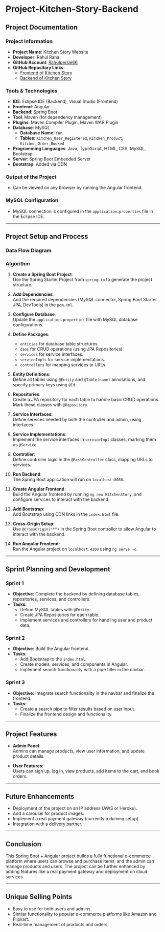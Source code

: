 # Project-Kitchen-Story-Backend

## Project Documentation

### Project Information
- **Project Name**: Kitchen Story Website  
- **Developer**: Rahul Rana  
- **GitHub Account**: [Rahulpersie66](https://github.com/Rahulpersie66)  
- **GitHub Repository Links**:  
  - [Frontend of Kitchen Story](https://github.com/Rahulpersie66/project-4-Kitchen_Story)  
  - [Backend of Kitchen Story](https://github.com/Rahulpersie66/Project-Kitchen-Story-Backend/tree/master/kitchen-story)  

### Tools & Technologies
- **IDE**: Eclipse IDE (Backend), Visual Studio (Frontend)
- **Frontend**: Angular
- **Backend**: Spring Boot
- **Tool**: Maven (for dependency management)
- **Plugins**: Maven Compiler Plugin, Maven WAR Plugin  
- **Database**: MySQL  
  - **Database Name**: `fun`
  - **Tables**: `Kitchen_User_Registered`, `Kitchen_Product`, `Kitchen_Order_Booked`
- **Programming Languages**: Java, TypeScript, HTML, CSS, MySQL, Bootstrap
- **Server**: Spring Boot Embedded Server
- **Bootstrap**: Added via CDN

### Output of the Project
- Can be viewed on any browser by running the Angular frontend.

### MySQL Configuration
- MySQL connection is configured in the `application.properties` file in the Eclipse IDE.

---

## Project Setup and Process

### Data Flow Diagram
<!-- You can insert an image or diagram here if applicable -->

### Algorithm
1. **Create a Spring Boot Project**:  
   Use the Spring Starter Project from `spring.io` to generate the project structure.
   
2. **Add Dependencies**:  
   Add the required dependencies (MySQL connector, Spring Boot Starter JPA, DevTools) in the `pom.xml`.

3. **Configure Database**:  
   Update the `application.properties` file with MySQL database configurations.

4. **Define Packages**:  
   - `entities` for database table structures.
   - `daos` for CRUD operations (using JPA Repositories).
   - `services` for service interfaces.
   - `serviceImpls` for service implementations.
   - `controllers` for mapping services to URLs.

5. **Entity Definitions**:  
   Define all tables using `@Entity` and `@Table(name)` annotations, and specify primary keys using `@Id`.

6. **Repositories**:  
   Create a JPA repository for each table to handle basic CRUD operations. Mark these classes with `@Repository`.

7. **Service Interfaces**:  
   Define services needed by both the controller and admin, using interfaces.

8. **Service Implementations**:  
   Implement the service interfaces in `serviceImpl` classes, marking them as `@Service`.

9. **Controller**:  
   Define controller logic in the `@RestController` class, mapping URLs to services.

10. **Run Backend**:  
    The Spring Boot application will run on `localhost:8080`.

11. **Create Angular Frontend**:  
    Build the Angular frontend by running `ng new KitchenStory`, and configure services to interact with the backend.

12. **Add Bootstrap**:  
    Add Bootstrap using CDN links in the `index.html` file.

13. **Cross-Origin Setup**:  
    Use `@CrossOrigin("*")` in the Spring Boot controller to allow Angular to interact with the backend.

14. **Run Angular Frontend**:  
    Run the Angular project on `localhost:4200` using `ng serve -o`.

---

## Sprint Planning and Development

### Sprint 1
- **Objective**: Complete the backend by defining database tables, repositories, services, and controllers.
- **Tasks**:
  - Define MySQL tables with `@Entity`.
  - Create JPA Repositories for each table.
  - Implement services and controllers for handling user and product data.

### Sprint 2
- **Objective**: Build the Angular frontend.
- **Tasks**:
  - Add Bootstrap to the `index.html`.
  - Create models, services, and components in Angular.
  - Implement search functionality with a pipe filter in the navbar.

### Sprint 3
- **Objective**: Integrate search functionality in the navbar and finalize the frontend.
- **Tasks**:
  - Create a search pipe to filter results based on user input.
  - Finalize the frontend design and functionality.

---

## Project Features
- **Admin Panel**:  
  Admins can manage products, view user information, and update product details.
  
- **User Features**:  
  Users can sign up, log in, view products, add items to the cart, and book orders.

---

## Future Enhancements
- Deployment of the project on an IP address (AWS or Heroku).
- Add a carousel for product images.
- Implement a real payment gateway (currently a dummy setup).
- Integration with a delivery partner.

---

## Conclusion
This Spring Boot + Angular project builds a fully functional e-commerce platform where users can browse and purchase items, and the admin can manage products and users. The project can be further enhanced by adding features like a real payment gateway and deployment on cloud services.

---

## Unique Selling Points
- Easy to use for both users and admins.
- Similar functionality to popular e-commerce platforms like Amazon and Flipkart.
- Real-time management of products and orders.
